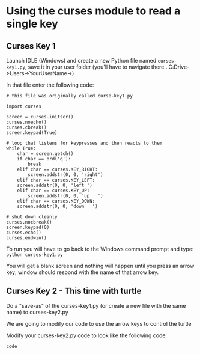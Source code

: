 # Using the curses module to read a single key #
## Curses Key 1 ##

Launch IDLE (Windows) and create a new Python file named `curses-key1.py`, save it in your user folder (you'll have to navigate there...C:Drive->Users->YourUserName->)

In that file enter the following code:

~~~~
# this file was originally called curse-key1.py

import curses
 
screen = curses.initscr()
curses.noecho()
curses.cbreak()
screen.keypad(True)

# loop that listens for keypresses and then reacts to them
while True:
	char = screen.getch()
	if char == ord('q'):
		break
	elif char == curses.KEY_RIGHT:
		screen.addstr(0, 0, 'right')
	elif char == curses.KEY_LEFT:
    screen.addstr(0, 0, 'left ')
	elif char == curses.KEY_UP:
		screen.addstr(0, 0, 'up   ')
	elif char == curses.KEY_DOWN:
    screen.addstr(0, 0, 'down   ')

# shut down cleanly
curses.nocbreak() 
screen.keypad(0) 
curses.echo()
curses.endwin()
~~~~

To run you will have to go back to the Windows command prompt and type:
`python curses-key1.py`

You will get a blank screen and  nothing will happen until you press an arrow key; window should respond with the name of that arrow key.

## Curses Key 2 - This time with turtle ##

Do a "save-as" of the curses-key1.py (or create a new file with the same name) to curses-key2.py

We are going to modify our code to use the arrow keys to control the turtle

Modify your curses-key2.py code to look like the following code:

~~~~
code
~~~~

